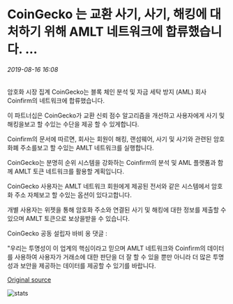 # CoinGecko 는 교환 사기, 사기, 해킹에 대처하기 위해 AMLT 네트워크에 합류했습니다. ...

###### 2019-08-16 16:08

암호화 시장 집계 CoinGecko는 블록 체인 분석 및 자금 세탁 방지 (AML) 회사 Coinfirm의 네트워크에 합류했습니다.

이 파트너십은 CoinGecko가 교환 신뢰 점수 알고리즘을 개선하고 사용자에게 사기 및 해킹을보고 할 수있는 수단을 제공 할 수 있게합니다.

Coinfirm의 문서에 따르면, 회사는 회원이 해킹, 랜섬웨어, 사기 및 사기와 관련된 암호 화폐 주소를보고 할 수있는 AMLT 네트워크를 실행합니다.

CoinGecko는 분명히 순위 시스템을 강화하는 Coinfirm의 분석 및 AML 플랫폼과 함께 AMLT 토큰 네트워크를 활용할 계획입니다.

CoinGecko 사용자는 AMLT 네트워크 회원에게 제공된 전서와 같은 시스템에서 암호화 주소 자체보고 할 수있는 옵션이 있다고합니다.

개별 사용자는 위젯을 통해 암호화 주소와 연결된 사기 및 해킹에 대한 정보를 제출할 수 있으며 AMLT 토큰으로 보상을받을 수 있습니다.

CoinGecko 공동 설립자 바비 옹 댓글 :

"우리는 투명성이 이 업계의 핵심이라고 믿으며 AMLT 네트워크와 Coinfirm의 데이터를 사용하여 사용자가 거래소에 대한 판단을 더 잘 할 수 있을 뿐만 아니라 더 많은 투명성과 보안을 제공하는 데이터를 제공할 수 있기를 바랍니다.

[Original source](https://cointelegraph.com/news/coingecko-joins-amlt-network-to-combat-exchange-fraud-scams-hacks)

![stats](https://c.statcounter.com/11760860/0/a89fa40b/1/ "stats")
